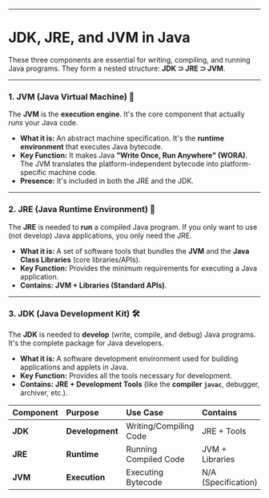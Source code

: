 
---

# JDK, JRE, and JVM in Java

These three components are essential for writing, compiling, and running Java programs. They form a nested structure: **JDK $\supset$ JRE $\supset$ JVM**. 

***

### 1. JVM (Java Virtual Machine) 🤖

The **JVM** is the **execution engine**. It's the core component that actually *runs* your Java code.

* **What it is:** An abstract machine specification. It's the **runtime environment** that executes Java bytecode.
* **Key Function:** It makes Java **"Write Once, Run Anywhere" (WORA)**. The JVM translates the platform-independent bytecode into platform-specific machine code.
* **Presence:** It's included in both the JRE and the JDK.

***

### 2. JRE (Java Runtime Environment) 🏃

The **JRE** is needed to **run** a compiled Java program. If you only want to use (not develop) Java applications, you only need the JRE.

* **What it is:** A set of software tools that bundles the **JVM** and the **Java Class Libraries** (core libraries/APIs).
* **Key Function:** Provides the minimum requirements for executing a Java application.
* **Contains:** **JVM + Libraries (Standard APIs)**.

***

### 3. JDK (Java Development Kit) 🛠️

The **JDK** is needed to **develop** (write, compile, and debug) Java programs. It's the complete package for Java developers.

* **What it is:** A software development environment used for building applications and applets in Java.
* **Key Function:** Provides all the tools necessary for development.
* **Contains:** **JRE + Development Tools** (like the **compiler `javac`**, debugger, archiver, etc.).

| Component | Purpose | Use Case | Contains |
| :--- | :--- | :--- | :--- |
| **JDK** | **Development** | Writing/Compiling Code | JRE + Tools |
| **JRE** | **Runtime** | Running Compiled Code | JVM + Libraries |
| **JVM** | **Execution** | Executing Bytecode | N/A (Specification) |
